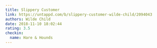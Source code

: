 ```yaml
---
title: Slippery Customer
link: https://untappd.com/b/slippery-customer-wilde-child/2094043
authors: Wilde Child
date: 2018-11-10 18:02:44
rating: 3.5
checkin:
  name: Hare & Hounds
---
```

